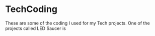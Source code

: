 # TechCoding
These are some of the coding I used for my Tech projects. One of the projects called LED Saucer is 
